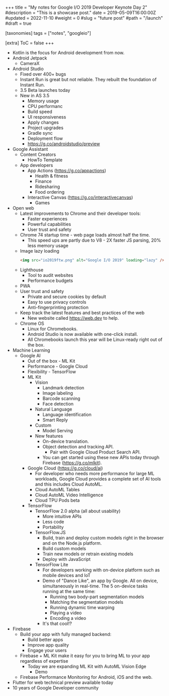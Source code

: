 +++
title = "My notes for Google I/O 2019 Developer Keynote Day 2"
#description = "This is a showcase post."
date = 2019-05-09T16:00:00Z
#updated = 2022-11-10
#weight = 0
#slug = "future post"
#path = "/launch"
#draft = true

[taxonomies]
tags = ["notes", "googleio"]

[extra]
ToC = false
+++

- Kotlin is the focus for Android development from now.
- Android Jetpack
  - CameraX
- Android Studio
  - Fixed over 400+ bugs
  - Instant Run is great but not reliable. They rebuilt the foundation of Instant Run.
  - 3.5 Beta launches today
  - New in AS 3.5
    - Memory usage
    - CPU performanc
    - Build speed
    - UI responsiveness
    - Apply changes
    - Project upgrades
    - Gradle sync
    - Deployment flow
    - https://g.co/androidstudio/preview
- Google Assistant
  - Content Creators
    - HowTo Template
  - App developers
    - App Actions (https://g.co/appactions)
      - Health & fitness
      - Finance
      - Ridesharing
      - Food ordering
    - Interactive Canvas (https://g.co/interactivecanvas)
      - Games
- Open web
  - Latest improvements to Chrome and their developer tools:
    - Faster experiences
    - Powerful capabilities
    - User trust and safety
  - Chrome 74 startup time - web page loads almost half the time.
    - This speed ups are partly due to V8 - 2X faster JS parsing, 20% less memory usage
  - Image lazy loading
    ```html
    <img src="io2019ftw.png" alt="Google I/O 2019" loading="lazy" />
    ```
  - Lighthouse
    - Tool to audit websites
    - Performance budgets
  - PWA
  - User trust and safety
    - Private and secure cookies by default
    - Easy to use privacy controls
    - Anti-fingerprinting protection
  - Keep track the latest features and best practices of the web
    - New website called https://web.dev to help.
  - Chrome OS
    - Linux for Chromebooks.
    - Android Studio is now available with one-click install.
    - All Chromebooks launch this year will be Linux-ready right out of the box.
- Machine Learning
  - Google AI
    - Out of the box - ML Kit
    - Performance - Google Cloud
    - Flexibility - TensorFlow
    - ML Kit
      - Vision
        - Landmark detection
        - Image labeling
        - Barcode scanning
        - Face detection
      - Natural Language
        - Language identification
        - Smart Reply
      - Custom
        - Model Serving
      - New features
        - On-device translation.
        - Object detection and tracking API.
          - Pair with Google Cloud Product Search API.
        - You can get started using these new APIs today through Firebase (https://g.co/mlkit).
    - Google Cloud (https://g.co/cloud/ai)
      - For developer who needs more performance for large ML workloads, Google Cloud provides a complete set of AI tools and this includes Cloud AutoML.
      - Cloud AutoML Tables
      - Cloud AutoML Video Intelligence
      - Cloud TPU Pods beta
    - TensorFlow
      - TensorFlow 2.0 alpha (all about usability)
        - More intuitive APIs
        - Less code
        - Portability
      - TensorFlow.JS
        - Build, train and deploy custom models right in the browser and on the Node.js platform.
        - Build custom models
        - Train new models or retrain existing models
        - Deploy with JavaScript
      - TensorFlow Lite
        - For developers working with on-device platform such as mobile devices and IoT
        - Demo of "Dance Like", an app by Google. All on device, simultaneously in real-time. The 5 on-device tasks running at the same time:
          - Running two body-part segmentation models
          - Matching the segmentation models
          - Running dynamic time warping
          - Playing a video
          - Encoding a video
        - It's that cool!?
- Firebase
  - Build your app with fully managed backend:
    - Build better apps
    - Improve app quality
    - Engage your users
  - Firebase + ML Kit make it easy for you to bring ML to your app regardless of expertise
    - Today we are expanding ML Kit with AutoML Vision Edge
      - Demo
  - Firebase Performance Monitoring for Android, iOS and the web.
- Flutter for web technical preview available today
- 10 years of Google Developer community
